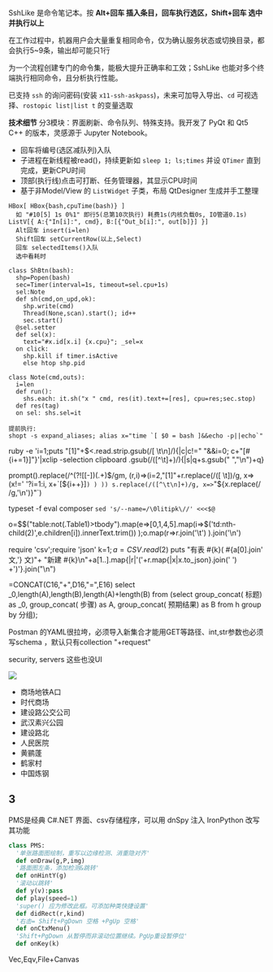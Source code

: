 SshLike 是命令笔记本。按 __Alt+回车 插入条目，回车执行选区，Shift+回车 选中并执行以上__

在工作过程中，机器用户会大量重复相同命令，仅为确认服务状态或切换目录，都会执行5~9条，输出却可能只1行

为一个流程创建专门的命令集，能极大提升正确率和工效；SshLike 也能对多个终端执行相同命令，且分析执行性能。

已支持 `ssh` 的询问密码(安装 `x11-ssh-askpass`)，未来可加导入导出、`cd` 可视选择、`rostopic list|list t` 的变量选取

__技术细节__ 分3模块：界面刷新、命令队列、特殊支持。我开发了 PyQt 和 Qt5 C++ 的版本，灵感源于 Jupyter Notebook。

- 回车将编号(选区减队列)入队
- 子进程在新线程被read()，持续更新如 `sleep 1; ls;times` 并设 `QTimer` 直到完成，更新CPU时间
- 顶部(执行线)点击可打断、任务管理器，其显示CPU时间
- 基于非Model/View 的 `ListWidget` 子类，布局 QtDesigner 生成并手工整理

```
HBox[ HBox{bash,cpuTime(bash)} ]
  如 "#10[5] 1s 0%1" 即行5(总第10次执行) 耗费1s(内核负载0s, IO管道0.1s)
ListV[{ A:{"In[i]:", cmd}, B:[{"Out_b[i]:", out[b]}] }]
  Alt回车 insert(i=len)
  Shift回车 setCurrentRow(以上,Select)
  回车 selectedItems()入队
  选中看耗时

class ShBtn(bash):
  shp=Popen(bash)
  sec=Timer(interval=1s, timeout=sel.cpu+1s)
  sel:Note
  def sh(cmd,on_upd,ok):
    shp.write(cmd)
    Thread(None,scan).start(); id++
    sec.start()
  @sel.setter
  def sel(x):
    text="#x.id[x.i] {x.cpu}"; _sel=x
  on click:
    shp.kill if timer.isActive
    else htop shp.pid

class Note(cmd,outs):
  i=len
  def run():
    shs.each: it.sh("x " cmd, res(it).text+=[res], cpu=res;sec.stop)
  def res(tag)
  on sel: shs.sel=it

提前执行:
shopt -s expand_aliases; alias x="time `[ $0 = bash ]&&echo -p||echo`"
```

ruby -e 'i=1;puts "[1]"+$<.read.strip.gsub(/[ \t\n]/){|c|c!=" "&&i=0; c+"[#{i+=1}]"}'|xclip -selection clipboard
.gsub(/([^\t]+)/){|s|q+s.gsub(" ","\n")+q}

prompt().replace(/^(?![\[-])(.+)$/gm, (r,i)=>(i=2,"[1]"+r.replace(/([ \t])/g, x=>(x!=' '?i=1:i, x+`[${i++}]`) ) ))
s.replace(/([^\t\n]+)/g, x=>`"${x.replace(/ /g,'\n')}"`)

typeset -f
eval composer `sed 's/--name=/\0litipk\//' <<<$@`

o=$$("table:not(.Table1)>tbody").map(e=>[0,1,4,5].map(i=>$('td:nth-child(2)',e.children[i]).innerText.trim()) );o.map(r=>r.join('\t') ).join('\n')

require 'csv';require 'json'
k=$1; a=CSV.read($2)
puts "有表 #{k}( #{a[0].join' 文,'} 文)"+
"新建 #{k}\n"+a[1..].map{|r|'('+r.map{|x|x.to_json}.join(' ') +')'}.join("\n")

=CONCAT(C16,"+",D16,"=",E16)
select _0,length(A),length(B),length(A)+length(B) from (select group_concat( 标题) as _0, group_concat( 步骤) as A, group_concat( 预期结果) as B from h group by 分组);

Postman 的YAML很拉垮，必须导入新集合才能用GET等路径、int,str参数也必须写schema ，默认只有collection "+request"

security, servers 这些也没UI

<img src="https://restapi.amap.com/v3/staticmap?zoom=15&size=560*580&paths=5,0x0000FF,1,,:116.31604,39.96491;116.320816,39.966606;116.321785,39.966827;116.32361,39.966957&key=ee95e52bf08006f63fd29bcfbcf21df0">

- 商场地铁A口
- 时代商场
- 建设路公交公司
- 武汉素兴公园
- 建设路北
- 人民医院
- 黄鹂蓬
- 鹤家村
- 中国炼钢

## 3

PMS是经典 C#.NET 界面、csv存储程序，可以用 dnSpy 注入 IronPython 改写其功能

```py
class PMS:
  '单张路面图绘制，重写以边缘检测、消重隐对齐'
  def onDraw(g,P,img)
  '路面图左条，添加检测&跳转'
  def onHintY(g)
  '滚动以跳转'
  def y(v):pass
  def play(speed=1)
  'super() 应为修改此框。可添加种类快捷设置'
  def didRect(r,kind)
  '右击= Shift+PgDown 空格 +PgUp 空格'
  def onCtxMenu()
  'Shift+PgDown 从暂停而非滚动位置继续。PgUp重设暂停位'
  def onKey(k)
```

Vec,Eqv,File+Canvas
